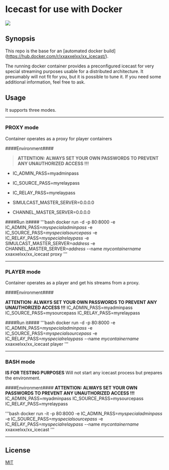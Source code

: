 # Icecast for use with Docker

[![](http://dockeri.co/image/xxaxxelxx/xx_icecast)](https://index.docker.io/u/xxaxxelxx/xx_icecast/)

## Synopsis
This repo is the base for an [automated docker build] (https://hub.docker.com/r/xxaxxelxx/xx_icecast/).

The running docker container provides a preconfigured icecast for very special streaming purposes usable for a distributed architecture.
It presumably will not fit for you, but it is possible to tune it. If you need some additional information, feel free to ask.

## Usage

It supports three modes.

***
### PROXY mode
Container operates as a proxy for player containers

####Environment####

> **ATTENTION: ALWAYS SET YOUR OWN PASSWORDS TO PREVENT ANY UNAUTHORIZED ACCESS !!!**

- IC_ADMIN_PASS=myadminpass
- IC_SOURCE_PASS=myrelaypass
- IC_RELAY_PASS=myrelaypass

- SIMULCAST_MASTER_SERVER=0.0.0.0
- CHANNEL_MASTER_SERVER=0.0.0.0

####Run it####
'''bash
docker run -d -p 80:8000 -e IC_ADMIN_PASS=*myspecialadminpass* -e IC_SOURCE_PASS=*myspecialsourcepass* -e IC_RELAY_PASS=*myspecialrelaypass* -e SIMULCAST_MASTER_SERVER=*address* -e CHANNEL_MASTER_SERVER=*address* --name *mycontainername* xxaxxelxx/xx_icecast proxy
'''
***

### PLAYER mode
Container operates as a player and get his streams from a proxy.


####Environment####

**ATTENTION: ALWAYS SET YOUR OWN PASSWORDS TO PREVENT ANY UNAUTHORIZED ACCESS !!!**
IC_ADMIN_PASS=myadminpass
IC_SOURCE_PASS=mysourcepass
IC_RELAY_PASS=myrelaypass

####Run it####
'''bash
docker run -d -p 80:8000 -e IC_ADMIN_PASS=*myspecialadminpass* -e IC_SOURCE_PASS=*myspecialsourcepass* -e IC_RELAY_PASS=*myspecialrelaypass* --name *mycontainername* xxaxxelxx/xx_icecast player
'''
***

### BASH mode
**IS FOR TESTING PURPOSES**
Will not start any icecast process but prepares the environment.

####Environment####
**ATTENTION: ALWAYS SET YOUR OWN PASSWORDS TO PREVENT ANY UNAUTHORIZED ACCESS !!!**
IC_ADMIN_PASS=myadminpass
IC_SOURCE_PASS=mysourcepass
IC_RELAY_PASS=myrelaypass

'''bash
docker run -it -p 80:8000 -e IC_ADMIN_PASS=*myspecialadminpass* -e IC_SOURCE_PASS=*myspecialsourcepass* -e IC_RELAY_PASS=*myspecialrelaypass* --name *mycontainername* xxaxxelxx/xx_icecast
'''
***

## License

[MIT](https://github.com/xxaxxelxx/xx_icecast/blob/master/LICENSE.md)